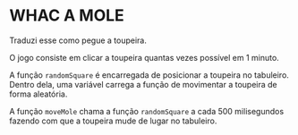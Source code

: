 # WHAC A MOLE
Traduzi esse como pegue a toupeira.

O jogo consiste em clicar a toupeira quantas vezes possível em 1 minuto.

A função `randomSquare` é encarregada de posicionar a toupeira no tabuleiro. Dentro dela, uma variável carrega a função de movimentar a toupeira de forma aleatória.

A função `moveMole` chama a função `randomSquare` a cada 500 milisegundos fazendo com que a toupeira mude de lugar no tabuleiro.